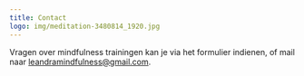 ```yaml
---
title: Contact
logo: img/meditation-3480814_1920.jpg 
---
```


Vragen over mindfulness trainingen kan je via het formulier indienen, of mail naar leandramindfulness@gmail.com.

